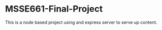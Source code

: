 # MSSE661-Final-Project

This is a node based project using and express server to serve up content.

